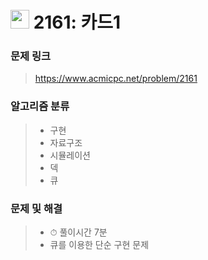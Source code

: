 # <img src="https://d2gd6pc034wcta.cloudfront.net/tier/4.svg" width="30">  2161: 카드1

### 문제 링크

> https://www.acmicpc.net/problem/2161



### 알고리즘 분류

>- 구현
>- 자료구조
>- 시뮬레이션
>- 덱
>- 큐



### 문제 및 해결

>- ⏱ 풀이시간 7분
>- 큐를 이용한 단순 구현 문제
